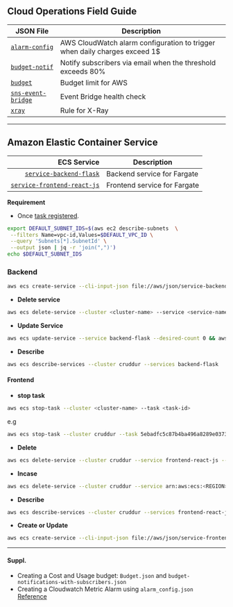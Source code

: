 

## Cloud Operations Field Guide
| JSON File                        | Description                                                                      |
|-----------------------------------|----------------------------------------------------------------------------------|
| [`alarm-config`](alarm-config.json)                    | AWS CloudWatch alarm configuration to trigger when daily charges exceed 1$     |
| [`budget-notif`](budget-notifications-with-subscribers.json)   | Notify subscribers via email when the threshold exceeds 80%                  |
| [`budget`](budget.json)                              | Budget limit for AWS                                                            |
| [`sns-event-bridge`    ](sns-event-bridge.json)                | Event Bridge health check                                                         |
| [`xray`  ](xray.json)                              | Rule for X-Ray                                                                    |

---

##  Amazon Elastic Container Service

| ECS Service                       | Description                                                                      |
|-----------------------------------:|----------------------------------------------------------------------------------|
| [`service-backend-flask`  ](service-backend-flask.json)             | Backend service for Fargate                                                      |
| [`service-frontend-react-js`](service-frontend-react-js.json)           | Frontend service for Fargate                                                     |


**Requirement**

- Once [task registered](../task-definitions/README.md).
```sh
export DEFAULT_SUBNET_IDS=$(aws ec2 describe-subnets  \
 --filters Name=vpc-id,Values=$DEFAULT_VPC_ID \
 --query 'Subnets[*].SubnetId' \
 --output json | jq -r 'join(",")')
echo $DEFAULT_SUBNET_IDS
```

### Backend
```sh
aws ecs create-service --cli-input-json file://aws/json/service-backend-flask.json
```


- **Delete service**

```sh
aws ecs delete-service --cluster <cluster-name> --service <service-name> --force
```

- **Update Service**
```sh
aws ecs update-service --service backend-flask --desired-count 0 && aws ecs delete-service --cluster cruddur --service backend-flask
```


- **Describe**
```sh
aws ecs describe-services --cluster cruddur --services backend-flask
```

#### **Frontend**


- **stop task**
```sh
aws ecs stop-task --cluster <cluster-name> --task <task-id>
```
e.g
```sh
aws ecs stop-task --cluster cruddur --task 5ebadfc5c87b4ba496a8289e0373227f
```

- **Delete**
```sh
aws ecs delete-service --cluster cruddur --service frontend-react-js --force 
```

- **Incase**
```sh
aws ecs delete-service --cluster cruddur --service arn:aws:ecs:<REGION>:<AWSID>:service/cruddur/frontend-react-js
```

- **Describe**

```sh
aws ecs describe-services --cluster cruddur --services frontend-react-js
```

- **Create or Update**

```sh
aws ecs create-service --cli-input-json file://aws/json/service-frontend-react-js.json
```

---

#### Suppl.
- Creating a Cost and Usage budget:  `Budget.json` and `budget-notifications-with-subscribers.json`
- Creating a Cloudwatch Metric Alarm using `alarm_config.json` <br>
[Reference](../../journal/week0.md#create-aws-budget)
